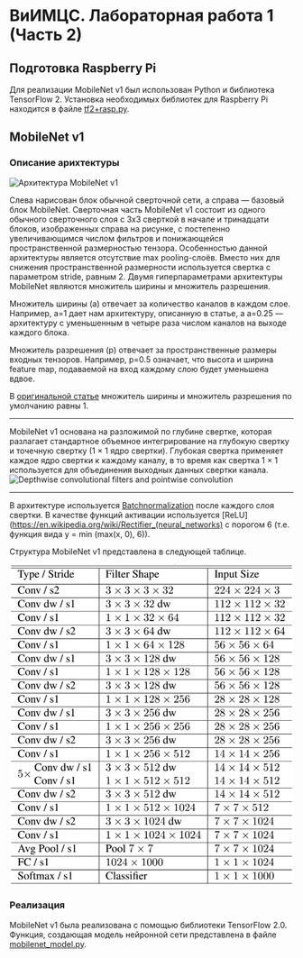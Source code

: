 # ВиИМЦС. Лабораторная работа 1 (Часть 2)
## Подготовка Raspberry Pi
Для реализации MobileNet v1 был использован Python и библиотека TensorFlow 2. Установка необходимых библиотек для Raspberry Pi находится в файле [tf2+rasp.py](https://github.com/rndncknm/HLIMDS/blob/master/tf2%2Brasp.py).
## MobileNet v1
### Описание арихтектуры
![Архитектура MobileNet v1](https://habrastorage.org/webt/rd/0r/jl/rd0rjltrp96j3i_dyhuolbzhyig.png)  

Слева нарисован блок обычной сверточной сети, а справа — базовый блок MobileNet. Сверточная часть MobileNet v1 состоит из одного обычного сверточного слоя с 3х3 сверткой в начале и тринадцати блоков, изображенных справа на рисунке, с постепенно увеличивающимся числом фильтров и понижающейся пространственной размерностью тензора. Особенностью данной архитектуры является отсутствие max pooling-слоёв. Вместо них для снижения пространственной размерности используется свертка с параметром stride, равным 2. Двумя гиперпараметрами архитектуры MobileNet являются множитель ширины и множитель разрешения.  

Множитель ширины (a) отвечает за количество каналов в каждом слое. Например, a=1 дает нам архитектуру, описанную в статье, а a=0.25 — архитектуру с уменьшенным в четыре раза числом каналов на выходе каждого блока.  

Множитель разрешения (p) отвечает за пространственные размеры входных тензоров. Например, p=0.5 означает, что высота и ширина feature map, подаваемой на вход каждому слою будет уменьшена вдвое.  

В [оригинальной статье](https://arxiv.org/pdf/1704.04861.pdf) множитель ширины и множитель разрешения по умолчанию равны 1.  
***
MobileNet v1 основана на разложимой по глубине свертке, которая разлагает стандартное объемное интегрирование на глубокую свертку и точечную свертку (1 × 1 ядро свертки). Глубокая свертка применяет каждое ядро свертки к каждому каналу, в то время как свертка 1 × 1 используется для объединения выходных данных свертки канала.   
![Depthwise convolutional filters and pointwise convolution](https://www.programmersought.com/images/168/797830f9825145c82911d68d4ef27898.png)  
***
В архитектуре используется [Batchnormalization](https://en.wikipedia.org/wiki/Batch_normalization) после каждого слоя свертки. В качестве функций активации используется [ReLU](https://en.wikipedia.org/wiki/Rectifier_(neural_networks) с порогом 6 (т.е. функция вида y = min (max(x, 0), 6)).  

Структура MobileNet v1 представлена в следующей таблице.  
  
  
![Structure](https://raw.githubusercontent.com/joshua19881228/my_blogs/master/Computer_Vision/Reading_Note/figures/Reading_Note_20170719_MobileNet_1.png)
### Реализация
MobileNet v1 была реализована с помощью библиотеки TensorFlow 2.0. Функция, создающая модель нейронной сети представлена в файле [mobilenet_model.py](https://github.com/rndncknm/HLIMDS/blob/master/mobilenet_model.py).
